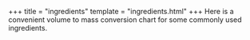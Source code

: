 +++
title = "ingredients"
template = "ingredients.html"
+++
Here is a convenient volume to mass conversion chart for some commonly used ingredients.

